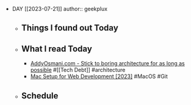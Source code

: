 - DAY [[2023-07-21]]
  author:: geekplux
	- ## Things I found out Today
	- ## What I read Today
		- [AddyOsmani.com - Stick to boring architecture for as long as possible](https://addyosmani.com/blog/boring-architecture/) #[[Tech Debt]] #architecture
		- [Mac Setup for Web Development [2023]](https://www.robinwieruch.de/mac-setup-web-development/) #MacOS #Git
	- ## Schedule
